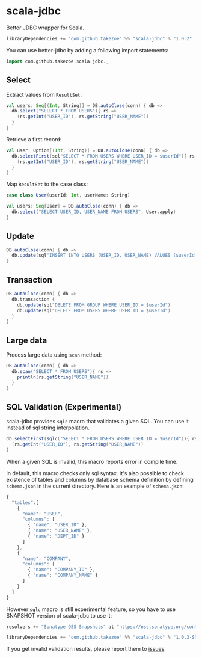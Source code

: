 # scala-jdbc

Better JDBC wrapper for Scala.

```scala
libraryDependencies += "com.github.takezoe" %% "scala-jdbc" % "1.0.2"
```

You can use better-jdbc by adding a following import statements:

```scala
import com.github.takezoe.scala.jdbc._
```

## Select

Extract values from `ResultSet`:

```scala
val users: Seq[(Int, String)] = DB.autoClose(conn) { db =>
  db.select("SELECT * FROM USERS"){ rs =>
    (rs.getInt("USER_ID"), rs.getString("USER_NAME"))
  }
}
```

Retrieve a first record:

```scala
val user: Option[(Int, String)] = DB.autoClose(conn) { db =>
  db.selectFirst(sql"SELECT * FROM USERS WHERE USER_ID = $userId"){ rs =>
    (rs.getInt("USER_ID"), rs.getString("USER_NAME"))
  }
}
```

Map `ResultSet` to the case class:

```scala
case class User(userId: Int, userName: String)

val users: Seq[User] = DB.autoClose(conn) { db =>
  db.select("SELECT USER_ID, USER_NAME FROM USERS", User.apply)
}
```

## Update

```scala
DB.autoClose(conn) { db =>
  db.update(sql"INSERT INTO USERS (USER_ID, USER_NAME) VALUES ($userId, $userName)")
}
```

## Transaction

```scala
DB.autoClose(conn) { db =>
  db.transaction {
    db.update(sql"DELETE FROM GROUP WHERE USER_ID = $userId")
    db.update(sql"DELETE FROM USERS WHERE USER_ID = $userId")
  }
}
```

## Large data

Process large data using `scan` method:

```scala
DB.autoClose(conn) { db =>
  db.scan("SELECT * FROM USERS"){ rs =>
    println(rs.getString("USER_NAME"))
  }
}
```

## SQL Validation (Experimental)

scala-jdbc provides `sqlc` macro that validates a given SQL. You can use it instead of sql string interpolation.

```scala
db.selectFirst(sqlc("SELECT * FROM USERS WHERE USER_ID = $userId")){ rs =>
  (rs.getInt("USER_ID"), rs.getString("USER_NAME"))
}
```

When a given SQL is invalid, this macro reports error in compile time.

In default, this macro checks only sql syntax.
It's also possible to check existence of tables and columns by database schema definition by defining `schema.json` in the current directory.
Here is an example of `schema.json`:

```javascript
{
  "tables":[
    {
      "name": "USER",
      "columns": [
        { "name": "USER_ID" },
        { "name": "USER_NAME" },
        { "name": "DEPT_ID" }
      ]
    },
    {
      "name": "COMPANY",
      "columns": [
        { "name": "COMPANY_ID" },
        { "name": "COMPANY_NAME" }
      ]
    }
  ]
}
```

However `sqlc` macro is still experimental feature, so you have to use SNAPSHOT version of scala-jdbc to use it:

```scala
resolvers += "Sonatype OSS Snapshots" at "https://oss.sonatype.org/content/repositories/snapshots"

libraryDependencies += "com.github.takezoe" %% "scala-jdbc" % "1.0.3-SNAPSHOT"
```

If you get invalid validation results, please report them to [issues](https://github.com/takezoe/scala-jdbc/issues).


